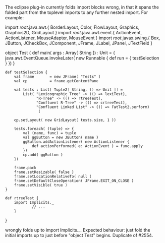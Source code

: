 The eclipse plug-in currently folds import blocks wrong, in that it spans the folded part from the toplevel imports to any further nested import. For example:

import *root*.java.awt.{ BorderLayout, Color, FlowLayout, Graphics, Graphics2D,
	GridLayout }
import *root*.java.awt.event.{ ActionEvent, ActionListener, MouseAdapter, MouseEvent }
import *root*.javax.swing.{ Box, JButton, JCheckBox, JComponent, JFrame, JLabel, JPanel, JTextField }

object Test {
	def main( args : Array[ String ]) : Unit = {
       	java.awt.EventQueue.invokeLater( new Runnable {
       		def run = {
       			testSelection
       		}
       	})
	}
	
	def testSelection {
		val frame		= new JFrame( "Tests" )
		val cp			= frame.getContentPane
		
		val tests : List[ Tuple2[ String, () => Unit ]] =
			List( "Lexicographic Tree" -> (() => lexiTest),
			      "R-Tree" -> (() => rtreeTest),
			      "Confluent R-Tree" -> (() => crtreeTest),
			      "Confluent Linked List" -> (() => FatTest2.perform)
			       )

		cp.setLayout( new GridLayout( tests.size, 1 ))
			      
		tests.foreach( (tuple) => {
			val (name, func) = tuple
			val ggButton = new JButton( name )
			ggButton.addActionListener( new ActionListener {
				def actionPerformed( e: ActionEvent ) = func.apply
			})
			cp.add( ggButton )
		})
		
		frame.pack
		frame.setResizable( false )
		frame.setLocationRelativeTo( null )
		frame.setDefaultCloseOperation( JFrame.EXIT_ON_CLOSE )
		frame.setVisible( true )
	}
	
	def rtreeTest {
		import Implicits._
                // ...
        }
}

wrongly folds up to import Implicits._. Expected behaviour: just fold the initial imports up to just before "object Test" begins.
Duplicate of #2554.
